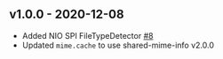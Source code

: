 v1.0.0 - 2020-12-08
-------------------

* Added NIO SPI FileTypeDetector [#8](https://github.com/overview/mime-types/pull/8)
* Updated `mime.cache` to use shared-mime-info v2.0.0
